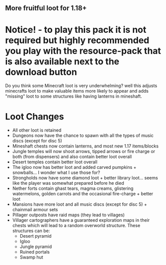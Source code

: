 ## More fruitful loot for 1.18+

# Notice! - to play this pack it is not required but highly recommended you play with the resource-pack that is also available next to the download button

Do you think some Minecraft loot is very underwhelming? well this adjusts minecrafts loot to make valuable items more likely to appear and adds "missing" loot to some structures like having lanterns in mineshaft.

# Loot Changes

- All other loot is retained
- Dungeons now have the chance to spawn with all the types of music discs (except for disc 5)
- Mineshaft chests now contain lanterns, and most new 1.17 items/blocks
- Jungle temples will now shoot arrows, tipped arrows or fire charge or both (from dispensers) and also contain better loot overall
- Desert temples contain better loot overall
- The igloo now has better loot and added carved pumpkins + snowballs... I wonder what I use those for?
- Strongholds now have some diamond loot + better library loot... seems like the player was somewhat prepared before he died
- Nether forts contain ghast tears, magma creams, glistering watermelons, golden carrots and the occasional fire-charge + better loot
- Mansions have more loot and all music discs (except for disc 5) + chainmail armour sets
- Pillager outposts have raid maps (they lead to villages)
- Villager cartographers have  a guaranteed exploration maps in their chests which will lead to a random overworld structure. These structures can be:
   - Desert pyramid
   - Igloo
   - Jungle pyramid
   - Ruined portals
   - Swamp hut
